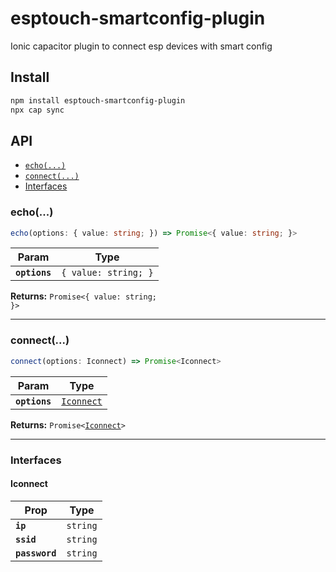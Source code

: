 # esptouch-smartconfig-plugin

Ionic capacitor plugin to connect esp devices with smart config

## Install

```bash
npm install esptouch-smartconfig-plugin
npx cap sync
```

## API

<docgen-index>

* [`echo(...)`](#echo)
* [`connect(...)`](#connect)
* [Interfaces](#interfaces)

</docgen-index>

<docgen-api>
<!--Update the source file JSDoc comments and rerun docgen to update the docs below-->

### echo(...)

```typescript
echo(options: { value: string; }) => Promise<{ value: string; }>
```

| Param         | Type                            |
| ------------- | ------------------------------- |
| **`options`** | <code>{ value: string; }</code> |

**Returns:** <code>Promise&lt;{ value: string; }&gt;</code>

--------------------


### connect(...)

```typescript
connect(options: Iconnect) => Promise<Iconnect>
```

| Param         | Type                                          |
| ------------- | --------------------------------------------- |
| **`options`** | <code><a href="#iconnect">Iconnect</a></code> |

**Returns:** <code>Promise&lt;<a href="#iconnect">Iconnect</a>&gt;</code>

--------------------


### Interfaces


#### Iconnect

| Prop           | Type                |
| -------------- | ------------------- |
| **`ip`**       | <code>string</code> |
| **`ssid`**     | <code>string</code> |
| **`password`** | <code>string</code> |

</docgen-api>
